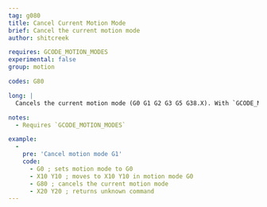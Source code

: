 ```yaml
---
tag: g080
title: Cancel Current Motion Mode
brief: Cancel the current motion mode
author: shitcreek

requires: GCODE_MOTION_MODES
experimental: false
group: motion

codes: G80

long: |
  Cancels the current motion mode (G0 G1 G2 G3 G5 G38.X). With `GCODE_MOTION_MODES` enabled, Marlin will remember the last used motion mode which can then be canceled with `G80`.

notes:
  - Requires `GCODE_MOTION_MODES`

example:
  -
    pre: 'Cancel motion mode G1'
    code:
      - G0 ; sets motion mode to G0
      - X10 Y10 ; moves to X10 Y10 in motion mode G0
      - G80 ; cancels the current motion mode
      - X20 Y20 ; returns unknown command
---
```

